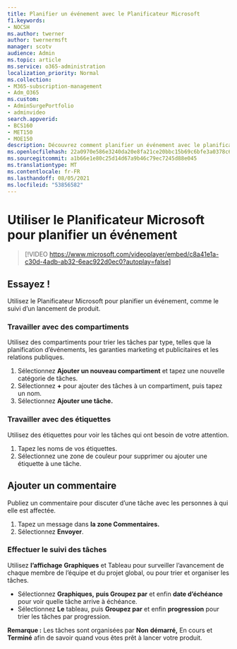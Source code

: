 ```yaml
---
title: Planifier un événement avec le Planificateur Microsoft
f1.keywords:
- NOCSH
ms.author: twerner
author: twernermsft
manager: scotv
audience: Admin
ms.topic: article
ms.service: o365-administration
localization_priority: Normal
ms.collection:
- M365-subscription-management
- Adm_O365
ms.custom:
- AdminSurgePortfolio
- adminvideo
search.appverid:
- BCS160
- MET150
- MOE150
description: Découvrez comment planifier un événement avec le planificateur Microsoft.
ms.openlocfilehash: 22a0970e586e3240da20e8fa21ce20bbc15b69c6bfe3a0378c6ba6d636c33658
ms.sourcegitcommit: a1b66e1e80c25d14d67a9b46c79ec7245d88e045
ms.translationtype: MT
ms.contentlocale: fr-FR
ms.lasthandoff: 08/05/2021
ms.locfileid: "53856582"
---
```

# <a name="use-microsoft-planner-to-plan-an-event"></a>Utiliser le Planificateur Microsoft pour planifier un événement

> [!VIDEO https://www.microsoft.com/videoplayer/embed/c8a41e1a-c30d-4adb-ab32-6eac922d0ec0?autoplay=false]

## <a name="try-it"></a>Essayez !

Utilisez le Planificateur Microsoft pour planifier un événement, comme le suivi d’un lancement de produit.

### <a name="work-with-buckets"></a>Travailler avec des compartiments

Utilisez des compartiments pour trier les tâches par type, telles que la planification d’événements, les garanties marketing et publicitaires et les relations publiques.

1. Sélectionnez  **Ajouter un nouveau compartiment**  et tapez une nouvelle catégorie de tâches.
2. Sélectionnez  **+**  pour ajouter des tâches à un compartiment, puis tapez un nom.
3. Sélectionnez **Ajouter une tâche.**

### <a name="work-with-labels"></a>Travailler avec des étiquettes

Utilisez des étiquettes pour voir les tâches qui ont besoin de votre attention.

1. Tapez les noms de vos étiquettes.
2. Sélectionnez une zone de couleur pour supprimer ou ajouter une étiquette à une tâche.

## <a name="add-a-comment"></a>Ajouter un commentaire

Publiez un commentaire pour discuter d’une tâche avec les personnes à qui elle est affectée.

1. Tapez un message dans **la zone Commentaires.**
2. Sélectionnez  **Envoyer**.

### <a name="keep-track-of-tasks"></a>Effectuer le suivi des tâches

Utilisez  **l’affichage**  **Graphiques**  et Tableau pour surveiller l’avancement de chaque membre de l’équipe et du projet global, ou pour trier et organiser les tâches.

- Sélectionnez  **Graphiques,** **puis Groupez par** et enfin **date d’échéance**  pour voir quelle tâche arrive à échéance.
- Sélectionnez  **Le** tableau, puis **Groupez par** et enfin **progression**  pour trier les tâches par progression.

**Remarque :**  Les tâches sont organisées par  **Non**  **démarré,** En cours et  **Terminé**  afin de savoir quand vous êtes prêt à lancer votre produit.